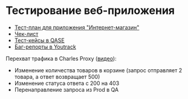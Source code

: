# Тестирование веб-приложения 
- [Тест-план для приложения "Интернет-магазин"](https://docs.google.com/spreadsheets/d/1zRUaSr67gEaQFMKxJr0-7mSfBAG3yWMCvUrChQNdpmY/edit?usp=sharing)
- [Чек-лист](https://docs.google.com/spreadsheets/d/1DJLQ2DIPWk50Sqj5zfJDxdjhUac_bp7QKNt3KrqT0mo/edit?usp=sharing)
- [Тест-кейсы в QASE](test_cases.pdf)
- [Баг-репорты в Youtrack](Bug_reports.pdf)   

Перехват трафика в Charles Proxy ([видео](https://drive.google.com/file/d/1vDNOJnP4DjlF85cnSPQZoP0Q-ZmrZ14r/view?usp=sharing)):   

- Изменение количества товаров в корзине (запрос отправляет 2 товара, а ответ возвращает 500)
- Изменение статуса ответа с 200 на 403
- Перенаправление запроса из Prod в QA
